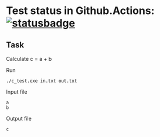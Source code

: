 # Test status in Github.Actions: [![statusbadge](../../actions/workflows/buildtest.yaml/badge.svg?branch=main&event=pull_request)](../../actions/workflows/buildtest.yaml)

## Task
Calculate c = a + b

Run
```
./c_test.exe in.txt out.txt
```


Input file
```
a
b
```

Output file
```
c
```

